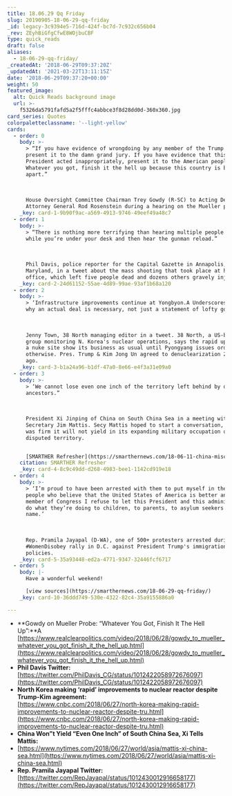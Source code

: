 ```yaml
---
title: 18.06.29 Qq Friday
slug: 20190905-18-06-29-qq-friday
_id: legacy-3c9394e5-716d-424f-bc7d-7c932c656b04
_rev: ZEyhBiGfgCfwE8WOjbuCBF
type: quick_reads
draft: false
aliases:
  - 18-06-29-qq-friday/
_createdAt: '2018-06-29T09:37:20Z'
_updatedAt: '2021-03-22T13:11:15Z'
date: '2018-06-29T09:37:20+00:00'
weight: 50
featured_image:
  alt: Quick Reads background image
  url: >-
    f5326da5791fafd5a2f5fffc4abbce3f8d28dd0d-360x360.jpg
card_series: Quotes
colorpaletteclassname: '--light-yellow'
cards:
  - order: 0
    body: >-
      > “If you have evidence of wrongdoing by any member of the Trump campaign,
      present it to the damn grand jury. If you have evidence that this
      President acted inappropriately, present it to the American people…
      Whatever you got, finish it the hell up because this country is being torn
      apart.”  
        
        
        
      House Oversight Committee Chairman Trey Gowdy (R-SC) to Acting Deputy
      Attorney General Rod Rosenstein during a hearing on the Mueller probe.
    _key: card-1-9b90f9ac-a569-4913-9746-49eef49a48c7
  - order: 1
    body: >-
      > “There is nothing more terrifying than hearing multiple people get shot
      while you’re under your desk and then hear the gunman reload.”  
        
        
        
      Phil Davis, police reporter for the Capital Gazette in Annapolis,
      Maryland, in a tweet about the mass shooting that took place at his
      office, which left five people dead and dozens others gravely injured.
    _key: card-2-24d61152-55ae-4d89-99ae-93af1b68a120
  - order: 2
    body: >-
      > ‘Infrastructure improvements continue at Yongbyon.A Underscores reason
      why an actual deal is necessary, not just a statement of lofty goals.”  
        
        
        
      Jenny Town, 38 North managing editor in a tweet. 38 North, a US-based
      group monitoring N. Korea's nuclear operations, says the rapid upgrades to
      a nuke site show its business as usual until Pyongyang issues orders
      otherwise. Pres. Trump & Kim Jong Un agreed to denuclearization 2 weeks
      ago.
    _key: card-3-b1a24a96-b1df-47a0-8e66-e4f3a31e09a0
  - order: 3
    body: >-
      > ‘We cannot lose even one inch of the territory left behind by our
      ancestors.”  
        
        
        
      President Xi Jinping of China on South China Sea in a meeting with Defense
      Secretary Jim Mattis. Secy Mattis hoped to start a conversation, but China
      was firm it will not yield in its expanding military occupation of the
      disputed territory.


      [SMARTHER Refresher](https://smarthernews.com/18-06-11-china-mischief/)
    citation: SMARTHER Refresher
    _key: card-4-8c9c49dd-d268-4983-bee1-1142cd919e18
  - order: 4
    body: >-
      > ‘I’m proud to have been arrested with them to put myself in the camp of
      people who believe that the United States of America is better and as a
      member of Congress I refuse to let this President and this administration
      do what they’re doing to children, to parents, to asylum seekers in my
      name.’  
        
        
        
      Rep. Pramila Jayapal (D-WA), one of 500+ protesters arrested during a
      #WomenDisobey rally in D.C. against President Trump's immigration
      policies.
    _key: card-5-35a93448-ed2a-4771-9347-32446fcf6717
  - order: 5
    body: |-
      Have a wonderful weekend!

      [view sources](https://smarthernews.com/18-06-29-qq-friday/)
    _key: card-10-36ddd749-530e-4322-82c4-35a9155886a0

---
```

* **Gowdy on Mueller Probe: “Whatever You Got, Finish It The Hell Up”:**A [https://www.realclearpolitics.com/video/2018/06/28/gowdy_to_mueller_whatever_you_got_finish_it_the_hell_up.html](https://www.realclearpolitics.com/video/2018/06/28/gowdy_to_mueller_whatever_you_got_finish_it_the_hell_up.html)
* **Phil Davis Twitter:**  
[https://twitter.com/PhilDavis_CG/status/1012422058972676097](https://twitter.com/PhilDavis_CG/status/1012422058972676097)
* **North Korea making ‘rapid’ improvements to nuclear reactor despite Trump-Kim agreement:**  
[https://www.cnbc.com/2018/06/27/north-korea-making-rapid-improvements-to-nuclear-reactor-despite-tru.html](https://www.cnbc.com/2018/06/27/north-korea-making-rapid-improvements-to-nuclear-reactor-despite-tru.html)
* **China Won”t Yield “Even One Inch” of South China Sea, Xi Tells Mattis:**
* [https://www.nytimes.com/2018/06/27/world/asia/mattis-xi-china-sea.html](https://www.nytimes.com/2018/06/27/world/asia/mattis-xi-china-sea.html)
* **Rep. Pramila Jayapal Twitter:**  
[https://twitter.com/RepJayapal/status/1012430012916658177](https://twitter.com/RepJayapal/status/1012430012916658177)